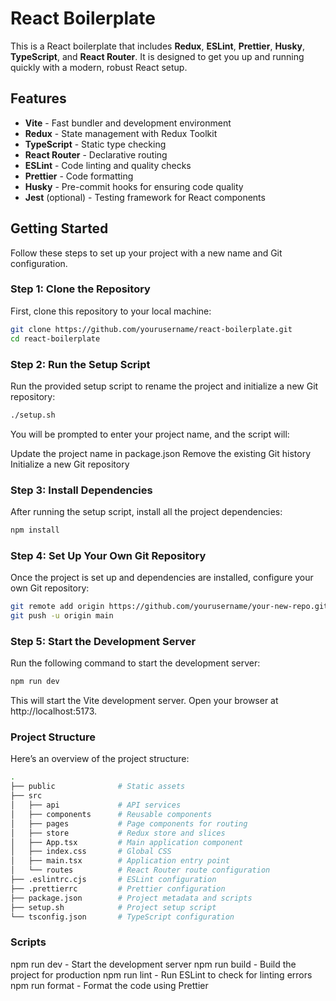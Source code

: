 # React Boilerplate

This is a React boilerplate that includes **Redux**, **ESLint**, **Prettier**, **Husky**, **TypeScript**, and **React Router**. It is designed to get you up and running quickly with a modern, robust React setup.

## Features

- **Vite** - Fast bundler and development environment
- **Redux** - State management with Redux Toolkit
- **TypeScript** - Static type checking
- **React Router** - Declarative routing
- **ESLint** - Code linting and quality checks
- **Prettier** - Code formatting
- **Husky** - Pre-commit hooks for ensuring code quality
- **Jest** (optional) - Testing framework for React components

## Getting Started

Follow these steps to set up your project with a new name and Git configuration.

### Step 1: Clone the Repository

First, clone this repository to your local machine:

```bash
git clone https://github.com/yourusername/react-boilerplate.git
cd react-boilerplate
```

### Step 2: Run the Setup Script

Run the provided setup script to rename the project and initialize a new Git repository:

```bash
./setup.sh
```

You will be prompted to enter your project name, and the script will:

Update the project name in package.json
Remove the existing Git history
Initialize a new Git repository

### Step 3: Install Dependencies

After running the setup script, install all the project dependencies:

```bash
npm install
```

### Step 4: Set Up Your Own Git Repository

Once the project is set up and dependencies are installed, configure your own Git repository:

```bash
git remote add origin https://github.com/yourusername/your-new-repo.git
git push -u origin main
```

### Step 5: Start the Development Server

Run the following command to start the development server:

```bash
npm run dev
```

This will start the Vite development server. Open your browser at http://localhost:5173.

### Project Structure

Here’s an overview of the project structure:

```bash
.
├── public              # Static assets
├── src
│   ├── api             # API services
│   ├── components      # Reusable components
│   ├── pages           # Page components for routing
│   ├── store           # Redux store and slices
│   ├── App.tsx         # Main application component
│   ├── index.css       # Global CSS
│   ├── main.tsx        # Application entry point
│   └── routes          # React Router route configuration
├── .eslintrc.cjs       # ESLint configuration
├── .prettierrc         # Prettier configuration
├── package.json        # Project metadata and scripts
├── setup.sh            # Project setup script
└── tsconfig.json       # TypeScript configuration
```

### Scripts
npm run dev - Start the development server
npm run build - Build the project for production
npm run lint - Run ESLint to check for linting errors
npm run format - Format the code using Prettier